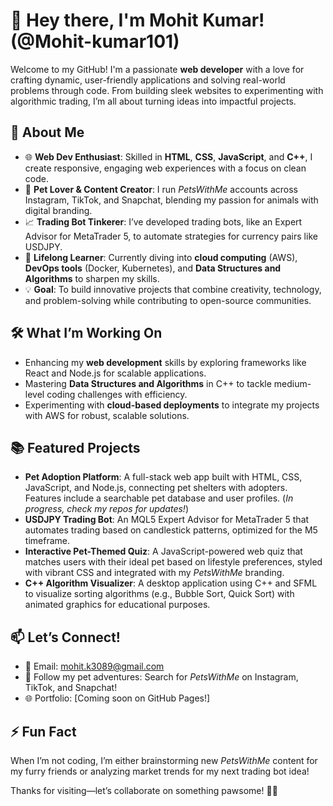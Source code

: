 # 👋 Hey there, I'm Mohit Kumar! (@Mohit-kumar101)

Welcome to my GitHub! I'm a passionate **web developer** with a love for crafting dynamic, user-friendly applications and solving real-world problems through code. From building sleek websites to experimenting with algorithmic trading, I’m all about turning ideas into impactful projects.

## 🚀 About Me
- 🌐 **Web Dev Enthusiast**: Skilled in **HTML**, **CSS**, **JavaScript**, and **C++**, I create responsive, engaging web experiences with a focus on clean code.
- 🐾 **Pet Lover & Content Creator**: I run *PetsWithMe* accounts across Instagram, TikTok, and Snapchat, blending my passion for animals with digital branding.
- 📈 **Trading Bot Tinkerer**: I’ve developed trading bots, like an Expert Advisor for MetaTrader 5, to automate strategies for currency pairs like USDJPY.
- 🌱 **Lifelong Learner**: Currently diving into **cloud computing** (AWS), **DevOps tools** (Docker, Kubernetes), and **Data Structures and Algorithms** to sharpen my skills.
- 💡 **Goal**: To build innovative projects that combine creativity, technology, and problem-solving while contributing to open-source communities.

## 🛠️ What I’m Working On
- Enhancing my **web development** skills by exploring frameworks like React and Node.js for scalable applications.
- Mastering **Data Structures and Algorithms** in C++ to tackle medium-level coding challenges with efficiency.
- Experimenting with **cloud-based deployments** to integrate my projects with AWS for robust, scalable solutions.

## 📚 Featured Projects
- **Pet Adoption Platform**: A full-stack web app built with HTML, CSS, JavaScript, and Node.js, connecting pet shelters with adopters. Features include a searchable pet database and user profiles. (*In progress, check my repos for updates!*)
- **USDJPY Trading Bot**: An MQL5 Expert Advisor for MetaTrader 5 that automates trading based on candlestick patterns, optimized for the M5 timeframe.
- **Interactive Pet-Themed Quiz**: A JavaScript-powered web quiz that matches users with their ideal pet based on lifestyle preferences, styled with vibrant CSS and integrated with my *PetsWithMe* branding.
- **C++ Algorithm Visualizer**: A desktop application using C++ and SFML to visualize sorting algorithms (e.g., Bubble Sort, Quick Sort) with animated graphics for educational purposes.

## 📫 Let’s Connect!
- 📧 Email: [mohit.k3089@gmail.com](mailto:mohit.k3089@gmail.com)
- 🐾 Follow my pet adventures: Search for *PetsWithMe* on Instagram, TikTok, and Snapchat!
- 🌐 Portfolio: [Coming soon on GitHub Pages!]

## ⚡ Fun Fact
When I’m not coding, I’m either brainstorming new *PetsWithMe* content for my furry friends or analyzing market trends for my next trading bot idea!

Thanks for visiting—let’s collaborate on something pawsome! 🐶🚀
<!---
Mohit-kumar101/Mohit-kumar101 is a ✨ special ✨ repository because its `README.md` (this file) appears on your GitHub profile.
You can click the Preview link to take a look at your changes.
--->
